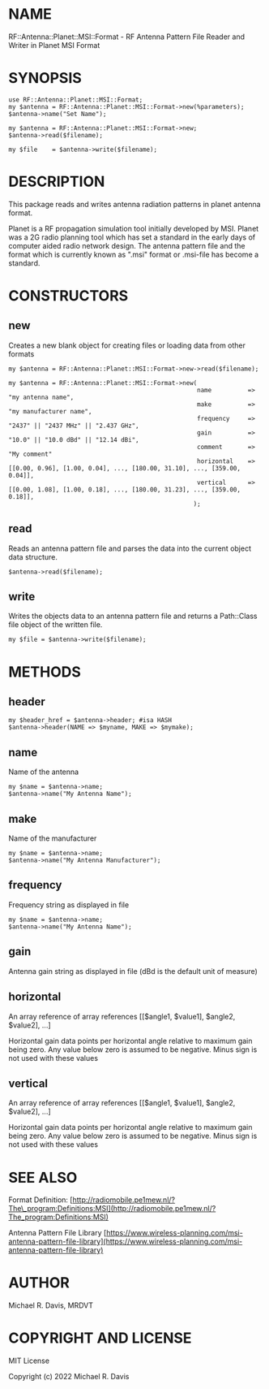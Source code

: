 # NAME

RF::Antenna::Planet::MSI::Format - RF Antenna Pattern File Reader and Writer in Planet MSI Format

# SYNOPSIS

    use RF::Antenna::Planet::MSI::Format;
    my $antenna = RF::Antenna::Planet::MSI::Format->new(%parameters);
    $antenna->name("Set Name");

    my $antenna = RF::Antenna::Planet::MSI::Format->new;
    $antenna->read($filename);

    my $file    = $antenna->write($filename);

# DESCRIPTION

This package reads and writes antenna radiation patterns in planet antenna format.

Planet is a RF propagation simulation tool initially developed by MSI. Planet was a 2G radio planning tool which has set a standard in the early days of computer aided radio network design. The antenna pattern file and the format which is currently known as ".msi" format or .msi-file has become a standard.

# CONSTRUCTORS

## new

Creates a new blank object for creating files or loading data from other formats

    my $antenna = RF::Antenna::Planet::MSI::Format->new->read($filename);

    my $antenna = RF::Antenna::Planet::MSI::Format->new(
                                                        name          => "my antenna name",
                                                        make          => "my manufacturer name",
                                                        frequency     => "2437" || "2437 MHz" || "2.437 GHz",
                                                        gain          => "10.0" || "10.0 dBd" || "12.14 dBi",
                                                        comment       => "My comment"
                                                        horizontal    => [[0.00, 0.96], [1.00, 0.04], ..., [180.00, 31.10], ..., [359.00, 0.04]],
                                                        vertical      => [[0.00, 1.08], [1.00, 0.18], ..., [180.00, 31.23], ..., [359.00, 0.18]],
                                                       );

## read

Reads an antenna pattern file and parses the data into the current object data structure.

    $antenna->read($filename);

## write

Writes the objects data to an antenna pattern file and returns a Path::Class file object of the written file.

    my $file = $antenna->write($filename);

# METHODS

## header

    my $header_href = $antenna->header; #isa HASH
    $antenna->header(NAME => $myname, MAKE => $mymake);

## name

Name of the antenna

    my $name = $antenna->name;
    $antenna->name("My Antenna Name");

## make

Name of the manufacturer

    my $name = $antenna->name;
    $antenna->name("My Antenna Manufacturer");

## frequency

Frequency string as displayed in file

    my $name = $antenna->name;
    $antenna->name("My Antenna Name");

## gain

Antenna gain string as displayed in file (dBd is the default unit of measure)

## horizontal

An array reference of array references \[\[$angle1, $value1\], $angle2, $value2\], ...\]

Horizontal gain data points per horizontal angle relative to maximum gain being zero. Any value below zero is assumed to be negative. Minus sign is not used with these values

## vertical

An array reference of array references \[\[$angle1, $value1\], $angle2, $value2\], ...\]

Horizontal gain data points per horizontal angle relative to maximum gain being zero. Any value below zero is assumed to be negative. Minus sign is not used with these values

# SEE ALSO

Format Definition: [http://radiomobile.pe1mew.nl/?The\_program:Definitions:MSI](http://radiomobile.pe1mew.nl/?The_program:Definitions:MSI)

Antenna Pattern File Library [https://www.wireless-planning.com/msi-antenna-pattern-file-library](https://www.wireless-planning.com/msi-antenna-pattern-file-library)

# AUTHOR

Michael R. Davis, MRDVT

# COPYRIGHT AND LICENSE

MIT License

Copyright (c) 2022 Michael R. Davis
